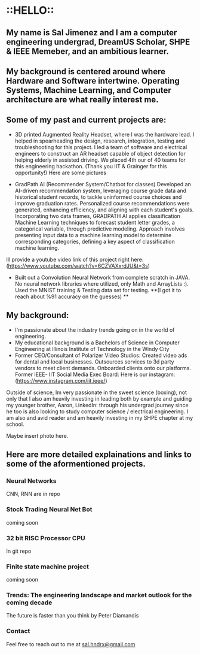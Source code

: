 # ::HELLO::

## My name is Sal Jimenez and I am a computer engineering undergrad, DreamUS Scholar, SHPE & IEEE Memeber, and an ambitious learner. 

## My background is centered around where Hardware and Software intertwine. Operating Systems, Machine Learning, and Computer architecture are what really interest me.

## Some of my past and current projects are:

- 3D printed Augmented Reality Headset, where I was the hardware lead. I helped in spearheading the design, research, integration, testing and troubleshooting for this project. I led a team of software and electrical engineers to construct an AR headset capable of object detection for helping elderly in assisted driving. We placed 4th our of 40 teams for this engineering hackathon. (Thank you IIT & Grainger for this opportunity!)
  Here are some pictures

- GradPath AI (Recommender System/Chatbot for classes)
  Developed an AI-driven recommendation system, leveraging course grade data and historical student records, to tackle uninformed course choices and improve graduation rates. Personalized course recommendations were generated, enhancing efficiency, and aligning with each student's goals.
	Incorporating two data frames, GRADPATH AI applies classification Machine Learning techniques to forecast student letter grades, a categorical variable, through predictive modeling. Approach involves presenting input data to a machine learning model to determine corresponding categories, defining a key aspect of classification machine learning.

Ill provide a youtube video link of this project right here: (https://www.youtube.com/watch?v=6CZVAXxrdJU&t=3s)

- Built out a Convolution Neural Network from complete scratch in JAVA. No neural network libraries where utilized, only Math and ArrayLists :).
  Used the MNIST training & Testing data set for testing. **(I got it to reach about %91 accuracy on the guesses)
**

## My background:
- I'm passionate about the industry trends going on in the world of engineering. 
- My educational background is a Bachelors of Science in Computer Engineering at Illinois Institute of Technology in the Windy City
- Former CEO/Consultant of Polarizer Video Studios:
      Created video ads for dental and local businesses. Outsources services to 3d party vendors to meet client demands. Onboarded clients onto our platforms.
  Former IEEE- IIT Social Media Exec Board: Here is our instagram: (https://www.instagram.com/iit.ieee/)

Outside of science, Im very passionate in the sweet science (boxing), not only that I also am heavily investing in leading both by example and guiding my younger brother, Aaron, LinkedIn: through his undergrad journey since he too is also looking to study computer science / electrical engineering. I am also and avid reader and am heavily investing in my SHPE chapter at my school. 

Maybe insert photo here. 

## Here are more detailed explainations and links to some of the aformentioned projects.

### Neural Networks

CNN, RNN are in repo

### Stock Trading Neural Net Bot

coming soon

### 32 bit RISC Processor CPU

In git repo

### Finite state machine project

coming soon

### Trends: The engineering landscape and market outlook for the coming decade

The future is faster than you think by Peter Diamandis


### Contact

Feel free to reach out to me at <sal.hndrx@gmail.com>
